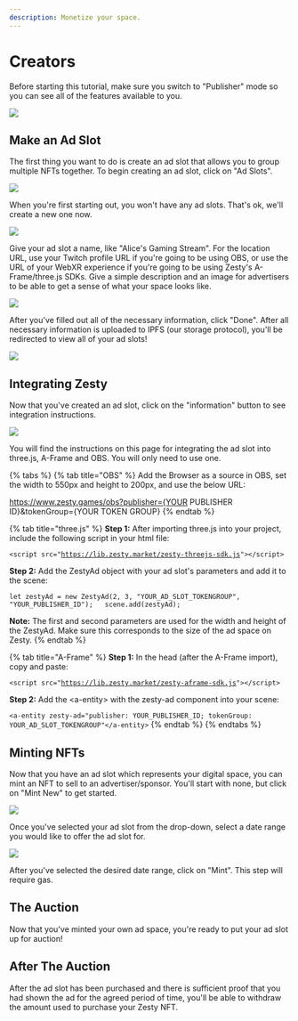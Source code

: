 ```yaml
---
description: Monetize your space.
---
```


# Creators

Before starting this tutorial, make sure you switch to "Publisher" mode so you can see all of the features available to you.

![](../.gitbook/assets/image%20%287%29.png)

## Make an Ad Slot

The first thing you want to do is create an ad slot that allows you to group multiple NFTs together. To begin creating an ad slot, click on "Ad Slots".

![](../.gitbook/assets/image%20%2814%29.png)

When you're first starting out, you won't have any ad slots. That's ok, we'll create a new one now.

![](../.gitbook/assets/image%20%2811%29.png)

Give your ad slot a name, like "Alice's Gaming Stream". For the location URL, use your Twitch profile URL if you're going to be using OBS, or use the URL of your WebXR experience if you're going to be using Zesty's A-Frame/three.js SDKs. Give a simple description and an image for advertisers to be able to get a sense of what your space looks like.

![](../.gitbook/assets/image%20%281%29.png)

After you've filled out all of the necessary information, click "Done". After all necessary information is uploaded to IPFS \(our storage protocol\), you'll be redirected to view all of your ad slots!

![](../.gitbook/assets/image%20%285%29.png)

## Integrating Zesty

Now that you've created an ad slot, click on the "information" button to see integration instructions.

![](../.gitbook/assets/image%20%284%29.png)

You will find the instructions on this page for integrating the ad slot into three.js, A-Frame and OBS. You will only need to use one.

{% tabs %}
{% tab title="OBS" %}
Add the Browser as a source in OBS, set the width to 550px and height to 200px, and use the below URL:

https://www.zesty.games/obs?publisher={YOUR PUBLISHER ID}&tokenGroup={YOUR TOKEN GROUP}
{% endtab %}

{% tab title="three.js" %}
**Step 1:** After importing three.js into your project, include the following script in your html file:

`<script src="`[`https://lib.zesty.market/zesty-threejs-sdk.js`](https://lib.zesty.market/zesty-threejs-sdk.js)`"></script>`

**Step 2:** Add the ZestyAd object with your ad slot's parameters and add it to the scene:

`let zestyAd = new ZestyAd(2, 3, "YOUR_AD_SLOT_TOKENGROUP", "YOUR_PUBLISHER_ID");  
scene.add(zestyAd);`

**Note:** The first and second parameters are used for the width and height of the ZestyAd. Make sure this corresponds to the size of the ad space on Zesty. 
{% endtab %}

{% tab title="A-Frame" %}
**Step 1:** In the head \(after the A-Frame import\), copy and paste: 

`<script src="`[`https://lib.zesty.market/zesty-aframe-sdk.js`](https://lib.zesty.market/zesty-aframe-sdk.js)`"></script>`

**Step 2:** Add the &lt;a-entity&gt; with the zesty-ad component into your scene:

`<a-entity zesty-ad="publisher: YOUR_PUBLISHER_ID; tokenGroup: YOUR_AD_SLOT_TOKENGROUP"</a-entity>`
{% endtab %}
{% endtabs %}

## Minting NFTs

Now that you have an ad slot which represents your digital space, you can mint an NFT to sell to an advertiser/sponsor. You'll start with none, but click on "Mint New" to get started.

![](../.gitbook/assets/image%20%2813%29.png)

Once you've selected your ad slot from the drop-down, select a date range you would like to offer the ad slot for.

![](../.gitbook/assets/image%20%2812%29.png)

After you've selected the desired date range, click on "Mint". This step will require gas.



## The Auction

Now that you've minted your own ad space, you're ready to put your ad slot up for auction!



## After The Auction

After the ad slot has been purchased and there is sufficient proof that you had shown the ad for the agreed period of time, you'll be able to withdraw the amount used to purchase your Zesty NFT.



